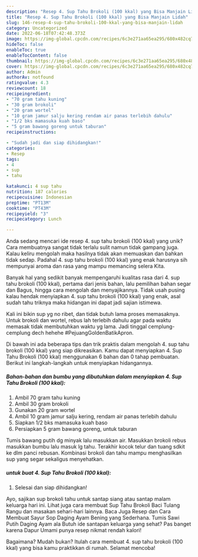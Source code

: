 ```yaml
---
description: "Resep 4. Sup Tahu Brokoli (100 kkal) yang Bisa Manjain Lidah"
title: "Resep 4. Sup Tahu Brokoli (100 kkal) yang Bisa Manjain Lidah"
slug: 146-resep-4-sup-tahu-brokoli-100-kkal-yang-bisa-manjain-lidah
category: Uncategorized
date: 2022-06-18T07:42:48.373Z
image: https://img-global.cpcdn.com/recipes/6c3e271aa65ea295/680x482cq70/4-sup-tahu-brokoli-100-kkal-foto-resep-utama.jpg
hideToc: false
enableToc: true
enableTocContent: false
thumbnail: https://img-global.cpcdn.com/recipes/6c3e271aa65ea295/680x482cq70/4-sup-tahu-brokoli-100-kkal-foto-resep-utama.jpg
cover: https://img-global.cpcdn.com/recipes/6c3e271aa65ea295/680x482cq70/4-sup-tahu-brokoli-100-kkal-foto-resep-utama.jpg
author: Admin
authorAv: notfound
ratingvalue: 4.3
reviewcount: 18
recipeingredient:
- "70 gram tahu kuning"
- "30 gram brokoli"
- "20 gram wortel"
- "10 gram jamur salju kering rendam air panas terlebih dahulu"
- "1/2 bks mamasuka kuah baso"
- "5 gram bawang goreng untuk taburan"
recipeinstructions:

- "Sudah jadi dan siap dihidangkan!"
categories:
- Resep
tags:
- 4
- sup
- tahu

katakunci: 4 sup tahu 
nutrition: 187 calories
recipecuisine: Indonesian
preptime: "PT13M"
cooktime: "PT43M"
recipeyield: "3"
recipecategory: Lunch

---
```





Anda sedang mencari ide resep 4. sup tahu brokoli (100 kkal) yang unik? Cara membuatnya sangat tidak terlalu sulit namun tidak gampang juga. Kalau keliru mengolah maka hasilnya tidak akan memuaskan dan bahkan tidak sedap. Padahal 4. sup tahu brokoli (100 kkal) yang enak harusnya sih mempunyai aroma dan rasa yang mampu memancing selera Kita.





Banyak hal yang sedikit banyak mempengaruhi kualitas rasa dari 4. sup tahu brokoli (100 kkal), pertama dari jenis bahan, lalu pemilihan bahan segar dan Bagus, hingga cara mengolah dan menyajikannya. Tidak usah pusing kalau hendak menyiapkan 4. sup tahu brokoli (100 kkal) yang enak,      asal sudah tahu triknya maka hidangan ini dapat jadi sajian istimewa.














Kali ini bikin sup yg no ribet, dan tidak butuh lama proses memasaknya. Untuk brokoli dan wortel, rebus lah terlebih dahulu agar pada waktu memasak tidak membutuhkan waktu yg lama. Jadi tinggal cemplung-cemplung dech hehehe #PejuangGoldenBatikApron.






Di bawah ini ada beberapa tips dan trik praktis dalam mengolah 4. sup tahu brokoli (100 kkal) yang siap dikreasikan. Kamu dapat menyiapkan 4. Sup Tahu Brokoli (100 kkal) menggunakan 6 bahan dan 0 tahap pembuatan. Berikut ini langkah-langkah untuk menyiapkan hidangannya.

<!--inarticleads1-->

##### Bahan-bahan dan bumbu yang dibutuhkan dalam menyiapkan 4. Sup Tahu Brokoli (100 kkal):

1. Ambil 70 gram tahu kuning
1. Ambil 30 gram brokoli
1. Gunakan 20 gram wortel
1. Ambil 10 gram jamur salju kering, rendam air panas terlebih dahulu
1. Siapkan 1/2 bks mamasuka kuah baso
1. Persiapkan 5 gram bawang goreng, untuk taburan


Tumis bawang putih dg minyak lalu masukkan air. Masukkan brokoli rebus masukkan bumbu lalu masuk lg tahu. Terakhir kocok telur dan tuang sdkit ke dlm panci rebusan. Kombinasi brokoli dan tahu mampu menghasilkan sup yang segar sekaligus menyehatkan. 

<!--inarticleads2-->

#####  untuk buat 4. Sup Tahu Brokoli (100 kkal):


1. Selesai dan siap dihidangkan!

Ayo, sajikan sup brokoli tahu untuk santap siang atau santap malam keluarga hari ini. Lihat juga cara membuat Sup Tahu Brokoli Baci Tulang Rangu dan masakan sehari-hari lainnya. Baca Juga Resep dan Cara Membuat Sayur Sop Daging Ayam Bening yang Sederhana. Tumis Sawi Putih Daging Ayam ala Butuh ide santapan keluarga yang sehat? Pas banget karena Dapur Umami punya resep nikmat rendah kalori! 

Bagaimana? Mudah bukan? Itulah cara membuat 4. sup tahu brokoli (100 kkal) yang bisa kamu praktikkan di rumah. Selamat mencoba!
